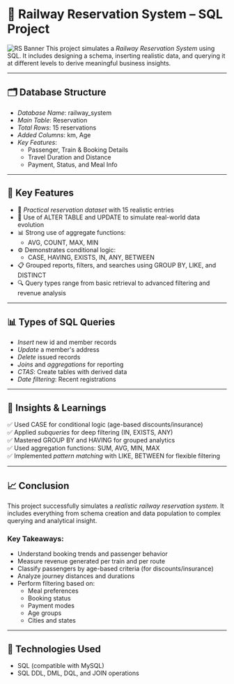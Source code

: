 # 🚆 Railway Reservation System – SQL Project
![RS Banner]([https://github.com/Sayali821/Library-Management-System/blob/676f7401cf3077dc17e00eba45667fa5890aa6a5/Images/BannerLMS.jpeg](https://github.com/omkathale1998/Railway-System/blob/41eafe746f10e9662e3920bf74b05741ae8fe33b/RS%20Banner.jpeg))
This project simulates a *Railway Reservation System* using SQL. It includes designing a schema, inserting realistic data, and querying it at different levels to derive meaningful business insights.

---

## 🗂️ Database Structure

- *Database Name*: railway_system
- *Main Table*: Reservation
- *Total Rows*: 15 reservations
- *Added Columns*: km, Age
- *Key Features*:
  - Passenger, Train & Booking Details
  - Travel Duration and Distance
  - Payment, Status, and Meal Info
---

## 📌 Key Features

- 🧾 *Practical reservation dataset* with 15 realistic entries
- 🔁 Use of ALTER TABLE and UPDATE to simulate real-world data evolution
- 📊 Strong use of aggregate functions:
  - AVG, COUNT, MAX, MIN
- ⚙️ Demonstrates conditional logic:
  - CASE, HAVING, EXISTS, IN, ANY, BETWEEN
- 📋 Grouped reports, filters, and searches using GROUP BY, LIKE, and DISTINCT
- 🔍 Query types range from basic retrieval to advanced filtering and revenue analysis

---
## 📊 Types of SQL Queries

- *Insert* new id and member records
- *Update* a member's address
- *Delete* issued records
- *Joins* and *aggregations* for reporting
- *CTAS*: Create tables with derived data
- *Date filtering*: Recent registrations
---

## 📌 Insights & Learnings

✅ Used CASE for conditional logic (age-based discounts/insurance)  
✅ Applied *subqueries* for deep filtering (IN, EXISTS, ANY)  
✅ Mastered GROUP BY and HAVING for grouped analytics  
✅ Used aggregation functions: SUM, AVG, MIN, MAX  
✅ Implemented *pattern matching* with LIKE, BETWEEN for flexible filtering  

---

## 📈 Conclusion

This project successfully simulates a *realistic railway reservation system*. It includes everything from schema creation and data population to complex querying and analytical insight.

### Key Takeaways:
- Understand booking trends and passenger behavior
- Measure revenue generated per train and per route
- Classify passengers by age-based criteria (for discounts/insurance)
- Analyze journey distances and durations
- Perform filtering based on:
  - Meal preferences  
  - Booking status  
  - Payment modes  
  - Age groups  
  - Cities and states  

---
## 🧰 Technologies Used

- SQL (compatible with MySQL)
- SQL DDL, DML, DQL, and JOIN operations
